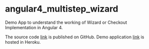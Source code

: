 # angular4_multistep_wizard

Demo App to understand the working of Wizard or Checkout Implementation in Angular 4.

The source code [link](https://github.com/vivekkeswaran/angular4_multistep_wizard) is published on GitHub. Demo application [link](https://angular-wizard-demo-app.herokuapp.com/) is hosted in Heroku.
